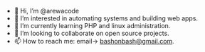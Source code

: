 - 👋 Hi, I’m @arewacode
- 👀 I’m interested in automating systems and building web apps.
- 🌱 I’m currently learning PHP and linux administration.
- 💞️ I’m looking to collaborate on open source projects.
- 📫 How to reach me: email-> bashonbash@gmail.com.

<!---
arewacode/arewacode is a ✨ special ✨ repository because its `README.md` (this file) appears on your GitHub profile.
You can click the Preview link to take a look at your changes.
--->

